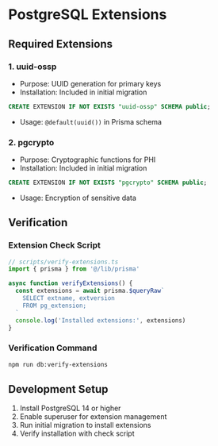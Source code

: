 # PostgreSQL Extensions

## Required Extensions

### 1. uuid-ossp
- Purpose: UUID generation for primary keys
- Installation: Included in initial migration
```sql
CREATE EXTENSION IF NOT EXISTS "uuid-ossp" SCHEMA public;
```
- Usage: `@default(uuid())` in Prisma schema

### 2. pgcrypto
- Purpose: Cryptographic functions for PHI
- Installation: Included in initial migration
```sql
CREATE EXTENSION IF NOT EXISTS "pgcrypto" SCHEMA public;
```
- Usage: Encryption of sensitive data

## Verification

### Extension Check Script
```typescript
// scripts/verify-extensions.ts
import { prisma } from '@/lib/prisma'

async function verifyExtensions() {
  const extensions = await prisma.$queryRaw`
    SELECT extname, extversion
    FROM pg_extension;
  `
  console.log('Installed extensions:', extensions)
}
```

### Verification Command
```bash
npm run db:verify-extensions
```

## Development Setup
1. Install PostgreSQL 14 or higher
2. Enable superuser for extension management
3. Run initial migration to install extensions
4. Verify installation with check script
